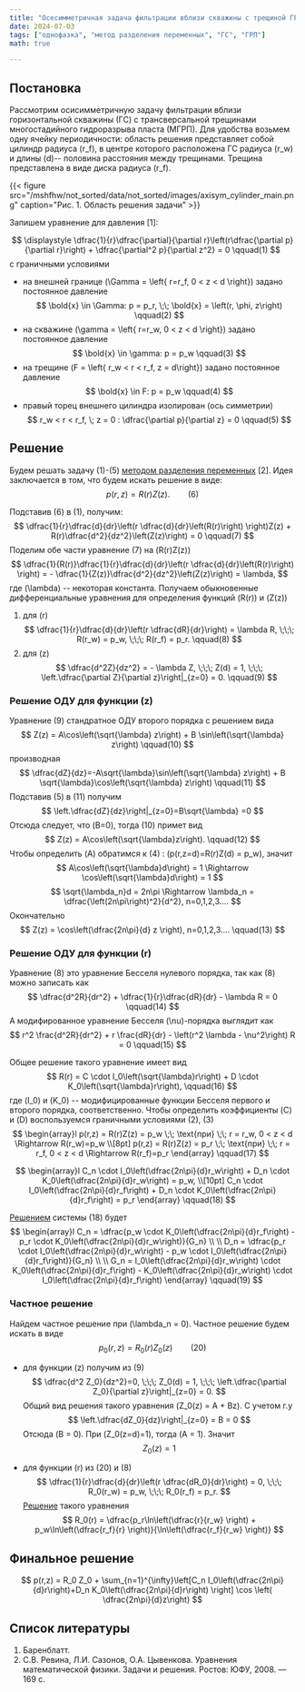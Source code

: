 ```yaml
---
title: "Осесимметричная задача фильтрации вблизи скважины с трещиной ГРП"
date: 2024-07-03
tags: ["однофазка", "метод разделения переменных", "ГС", "ГРП"]
math: true

---
```

## Постановка 

Рассмотрим осисимметричную задачу фильтрации вблизи горизонтальной скважины (ГС) с трансверсальной трещинами многостадийного гидроразрыва 
пласта (МГРП). 
Для удобства возьмем одну ячейку периодичности: область решения представляет собой цилиндр радиуса \(r_f\), в центре которого расположена ГС 
радиуса \(r_w\) и длины \(d\)-- половина расстояния между трещинами. Трещина представлена в виде диска радиуса \(r_f\).

{{< figure src="/mshfhw/not_sorted/data/not_sorted/images/axisym_cylinder_main.png" caption="Рис. 1. Область решения задачи" >}}

Запишем уравнение для давления [1]:

$$
\displaystyle
\dfrac{1}{r}\dfrac{\partial}{\partial r}\left(r\dfrac{\partial p}{\partial r}\right) + \dfrac{\partial^2 p}{\partial z^2} = 0 
\qquad(1)
$$
с граничными условиями
- на внешней границе \(\Gamma = \left\{ r=r_f, 0 < z < d \right\}\) задано постоянное давление
$$
\bold{x} \in \Gamma: p = p_r, \;\; \bold{x} = \left(r, \phi, z\right)
\qquad(2)
$$
- на скважине \(\gamma = \left\{ r=r_w, 0 < z < d \right\}\) задано постоянное давление
$$
\bold{x} \in \gamma: p = p_w
\qquad(3)
$$
- на трещине \(F = \left\{ r_w < r < r_f, z = d\right\}\) задано постоянное давление
$$
\bold{x} \in F: p = p_w
\qquad(4)
$$
- правый торец внешнего цилиндра изолирован (ось симметрии)
$$
r_w < r < r_f, \; z = 0 : \dfrac{\partial p}{\partial z} = 0
\qquad(5)
$$


## Решение
Будем решать задачу (1)-(5) [методом разделения переменных](https://ru.m.wikipedia.org/wiki/%D0%9C%D0%B5%D1%82%D0%BE%D0%B4_%D1%80%D0%B0%D0%B7%D0%B4%D0%B5%D0%BB%D0%B5%D0%BD%D0%B8%D1%8F_%D0%BF%D0%B5%D1%80%D0%B5%D0%BC%D0%B5%D0%BD%D0%BD%D1%8B%D1%85) [2].
Идея заключается в том, что будем искать решение в виде:
$$
p\left(r,z\right)=R(r)Z(z).
\qquad(6)
$$

Подставив (6) в (1), получим:
$$
\dfrac{1}{r}\dfrac{d}{dr}\left(r \dfrac{d}{dr}\left(R(r)\right) \right)Z(z) + R(r)\dfrac{d^2}{dz^2}\left(Z(z)\right) = 0
\qquad(7)
$$
Поделим обе части уравнение (7) на \(R(r)Z(z)\)
$$
\dfrac{1}{R(r)}\dfrac{1}{r}\dfrac{d}{dr}\left(r \dfrac{d}{dr}\left(R(r)\right) \right) = - \dfrac{1}{Z(z)}\dfrac{d^2}{dz^2}\left(Z(z)\right) = \lambda,
$$
где \(\lambda\) -- некоторая константа.
Получаем обыкновенные дифференциальные уравнения для определения функций \(R(r)\) и \(Z(z)\)
1. для \(r\)
$$
\dfrac{1}{r}\dfrac{d}{dr}\left(r \dfrac{dR}{dr}\right) = \lambda R, 
\;\;\; R(r_w) = p_w, \;\;\; R(r_f) = p_r.
\qquad(8)
$$
2. для \(z\)
$$
\dfrac{d^2Z}{dz^2} = - \lambda Z, \;\;\; Z(d) = 1, \;\;\; \left.\dfrac{\partial Z}{\partial z}\right|_{z=0} = 0.
\qquad(9)
$$

### Решение ОДУ для функции \(z\)
Уравнение (9) стандратное ОДУ второго порядка с решением вида 
$$
Z(z) = A\cos\left(\sqrt{\lambda} z\right) + B \sin\left(\sqrt{\lambda} z\right)
\qquad(10)
$$
производная
$$
\dfrac{dZ}{dz}=-A\sqrt{\lambda}\sin\left(\sqrt{\lambda} z\right) + B \sqrt{\lambda}\cos\left(\sqrt{\lambda} z\right)
\qquad(11)
$$
Подставив (5) в (11) получим
$$
\left.\dfrac{dZ}{dz}\right|_{z=0}=B\sqrt{\lambda} =0
$$
Отсюда следует, что \(B=0\), тогда (10) примет вид
$$
Z(z) = A\cos\left(\sqrt{\lambda}z\right).
\qquad(12)
$$
Чтобы определить \(A\) обратимся к (4) : \(p(r,z=d)=R(r)Z(d) = p_w\), значит
$$
A\cos\left(\sqrt{\lambda}d\right) = 1 \Rightarrow \cos\left(\sqrt{\lambda}d\right) = 1
$$
$$
\sqrt{\lambda_n}d = 2n\pi \Rightarrow \lambda_n = \dfrac{\left(2n\pi\right)^2}{d^2}, n=0,1,2,3....
$$
Окончательно
$$
Z(z) = \cos\left(\dfrac{2n\pi}{d} z \right), n=0,1,2,3....
\qquad(13)
$$

### Решение ОДУ для функции \(r\)
Уравнение (8) это уравнение Бесселя нулевого порядка, так как (8) можно записать как 
$$
\dfrac{d^2R}{dr^2} + \dfrac{1}{r}\dfrac{dR}{dr} - \lambda R = 0
\qquad(14)
$$
А модифированное уравнение Бесселя \(\nu\)-порядка выглядит как
$$
r^2 \frac{d^2R}{dr^2} + r \frac{dR}{dr} - \left(r^2 \lambda - \nu^2\right) R = 0
\qquad(15)
$$

Общее решение такого уравнение имеет вид
$$
R(r) = C \cdot I_0\left(\sqrt{\lambda}r\right) + D \cdot K_0\left(\sqrt{\lambda}r\right),
\qquad(16)
$$
где \(I_0\) и \(K_0\) -- модифицированные функции Бесселя первого и второго порядка, соответственно.
Чтобы определить коэффициенты \(C\) и \(D\) воспользуемся граничными условиями (2), (3)
$$
\begin{array}l
p(r,z) = R(r)Z(z) = p_w \;\; \text{при} \;\; r = r_w, 0 < z < d \Rightarrow R(r_w)=p_w \\[8pt]
p(r,z) = R(r)Z(z) = p_r \;\; \text{при} \;\; r = r_f, 0 < z < d \Rightarrow R(r_f)=p_r
\end{array}
\qquad(17)
$$

$$
\begin{array}l
C_n \cdot I_0\left(\dfrac{2n\pi}{d}r_w\right) + D_n \cdot K_0\left(\dfrac{2n\pi}{d}r_w\right) = p_w, \\[10pt]
C_n \cdot I_0\left(\dfrac{2n\pi}{d}r_f\right) + D_n \cdot K_0\left(\dfrac{2n\pi}{d}r_f\right) = p_r
\end{array}
\qquad(18)
$$

[Решением](/common/solve_two_variable_system/) системы (18) будет
$$
\begin{array}l
C_n = \dfrac{p_w \cdot K_0\left(\dfrac{2n\pi}{d}r_f\right) - p_r \cdot K_0\left(\dfrac{2n\pi}{d}r_w\right)}{G_n} \\ \\ 
D_n = \dfrac{p_r \cdot I_0\left(\dfrac{2n\pi}{d}r_w\right) - p_w \cdot I_0\left(\dfrac{2n\pi}{d}r_f\right)}{G_n} \\ \\ 
G_n = I_0\left(\dfrac{2n\pi}{d}r_w\right) \cdot K_0\left(\dfrac{2n\pi}{d}r_f\right) - 
K_0\left(\dfrac{2n\pi}{d}r_w\right) \cdot I_0\left(\dfrac{2n\pi}{d}r_f\right)
\end{array}
\qquad(19)
$$

### Частное решение
Найдем частное решение при \(\lambda_n = 0\).
Частное решение будем искать в виде
$$
p_0(r,z) = R_0(r)Z_0(z)
\qquad(20)
$$
- для функции \(z\) получим из (9)
$$
\dfrac{d^2 Z_0}{dz^2}=0, \;\;\; Z_0(d) = 1, \;\;\; \left.\dfrac{\partial Z_0}{\partial z}\right|_{z=0} = 0.
$$
Общий вид решения такого уравнения \(Z_0(z) = A + Bz\).
С учетом г.у
$$
\left.\dfrac{dZ_0}{dz}\right|_{z=0} = B = 0
$$
Отсюда \(B = 0\).
При \(Z_0(z=d)=1\), тогда \(A = 1\).
Значит
$$
Z_0(z) = 1
$$

- для функции \(r\) из (20) и (8)
$$
\dfrac{1}{r}\dfrac{d}{dr}\left(r \dfrac{dR_0}{dr}\right) = 0, \;\;\; R_0(r_w) = p_w, \;\;\; R_0(r_f) = p_r.
$$
[Решение](/common/radial_laplace_1d/) такого уравнения
$$
R_0(r) = \dfrac{p_r\ln\left(\dfrac{r}{r_w} \right) + p_w\ln\left(\dfrac{r_f}{r} \right)}{\ln\left(\dfrac{r_f}{r_w} \right)}
$$



## Финальное решение
$$
p(r,z) = R_0 Z_0 +  \sum_{n=1}^{\infty}\left[C_n I_0\left(\dfrac{2n\pi}{d}r\right)+D_n K_0\left(\dfrac{2n\pi}{d}r\right) \right]
\cos \left( \dfrac{2n\pi}{d}z\right)
$$




## Список литературы
1. Баренблатт.
2. С.В. Ревина, Л.И. Сазонов, О.А. Цывенкова. Уравнения математической физики. Задачи и решения. Ростов: ЮФУ, 2008. — 169 с.